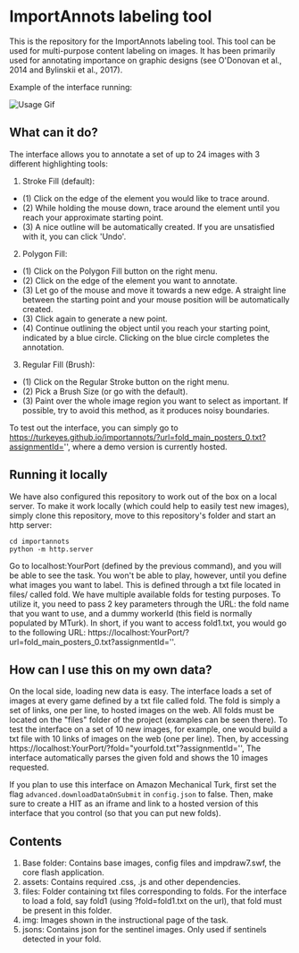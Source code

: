 # ImportAnnots labeling tool

This is the repository for the ImportAnnots labeling tool. This tool can be used for multi-purpose content labeling on images. It has been primarily used for annotating importance on graphic designs (see O'Donovan et al., 2014 and Bylinskii et al., 2017).

Example of the interface running:

![Usage Gif](img/imp_labeling_gif_1.gif)

## What can it do?

The interface allows you to annotate a set of up to 24 images with 3 different highlighting tools:
1. Stroke Fill (default):
- (1) Click on the edge of the element you would like to trace around.
- (2) While holding the mouse down, trace around the element until you reach your approximate starting point.
- (3) A nice outline will be automatically created. If you are unsatisfied with it, you can click 'Undo'.

2. Polygon Fill:
- (1) Click on the Polygon Fill button on the right menu.
- (2) Click on the edge of the element you want to annotate.
- (3) Let go of the mouse and move it towards a new edge. A straight line between the starting point and your mouse position will be automatically created.
- (3) Click again to generate a new point.
- (4) Continue outlining the object until you reach your starting point, indicated by a blue circle. Clicking on the blue circle completes the annotation.

3. Regular Fill (Brush):
- (1) Click on the Regular Stroke button on the right menu.
- (2) Pick a Brush Size (or go with the default).
- (3) Paint over the whole image region you want to select as important.
If possible, try to avoid this method, as it produces noisy boundaries.

To test out the interface, you can simply go to https://turkeyes.github.io/importannots/?url=fold_main_posters_0.txt?assignmentId='', where a demo version is currently hosted.



## Running it locally
We have also configured this repository to work out of the box on a local server. To make it work locally (which could help to easily test new images), simply clone this repository, move to this repository's folder and start an http server:

```
cd importannots
python -m http.server
```

Go to localhost:YourPort (defined by the previous command), and you will be able to see the task. You won't be able to play, however, until you define what images you want to label. This is defined through a txt file located in files/ called fold. We have multiple available folds for testing purposes. To utilize it, you need to pass 2 key parameters through the URL: the fold name that you want to use, and a dummy workerId (this field is normally populated by MTurk). In short, if you want to access fold1.txt, you would go to the following URL: https://localhost:YourPort/?url=fold_main_posters_0.txt?assignmentId=''.

## How can I use this on my own data?
On the local side, loading new data is easy. The interface loads a set of images at every game defined by a txt file called fold. The fold is simply a set of links, one per line, to hosted images on the web. All folds must be located on the "files" folder of the project (examples can be seen there). To test the interface on a set of 10 new images, for example, one would build a txt file with 10 links of images on the web (one per line). Then, by accessing https://localhost:YourPort/?fold="yourfold.txt"?assignmentId='', The interface automatically parses the given fold and shows the 10 images requested.

If you plan to use this interface on Amazon Mechanical Turk, first set the flag `advanced.downloadDataOnSubmit` in `config.json` to false. Then, make sure to create a HIT as an iframe and link to a hosted version of this interface that you control (so that you can put new folds).

## Contents
1. Base folder: Contains base images, config files and impdraw7.swf, the core flash application.
2. assets: Contains required .css, .js and other dependencies.
3. files: Folder containing txt files corresponding to folds. For the interface to load a fold, say fold1 (using ?fold=fold1.txt on the url), that fold must be present in this folder.
4. img: Images shown in the instructional page of the task.
5. jsons: Contains json for the sentinel images. Only used if sentinels detected in your fold.

